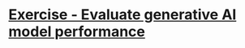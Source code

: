 # [Exercise - Evaluate generative AI model performance](https://microsoftlearning.github.io/mslearn-ai-studio/Instructions/07-Evaluate-prompt-flow.html)
